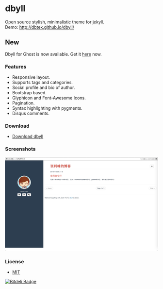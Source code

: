 dbyll
=====

Open source stylish, minimalistic theme for jekyll.  
Demo: http://dbtek.github.io/dbyll/

## New
Dbyll for Ghost is now available. Get it [here](https://github.com/dbtek/dbyll-ghost) now.

### Features
- Responsive layout.
- Supports tags and categories.
- Social profile and bio of author.
- Bootstrap based.
- Glyphicon and Font-Awesome Icons.
- Pagination.
- Syntax highlighting with pygments.
- Disqus comments.


### Download
* [Download dbyll](https://github.com/dbtek/dbyll/archive/master.zip)

### Screenshots

![dbyll-screenshot](	assets/media/my_blog.png)

### License
- [MIT](http://opensource.org/licenses/MIT)



[![Bitdeli Badge](https://d2weczhvl823v0.cloudfront.net/dbtek/dbyll/trend.png)](https://bitdeli.com/free "Bitdeli Badge")

